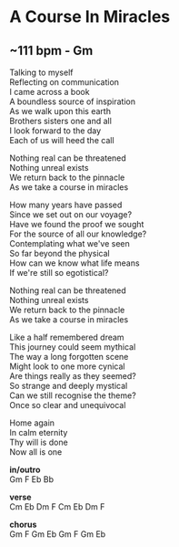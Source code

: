 # A Course In Miracles
## ~111 bpm - Gm
Talking to myself  
Reflecting on communication  
I came across a book  
A boundless source of inspiration  
As we walk upon this earth  
Brothers sisters one and all  
I look forward to the day  
Each of us will heed the call  

Nothing real can be threatened  
Nothing unreal exists  
We return back to the pinnacle  
As we take a course in miracles  

How many years have passed  
Since we set out on our voyage?  
Have we found the proof we sought  
For the source of all our knowledge?  
Contemplating what we've seen  
So far beyond the physical  
How can we know what life means  
If we're still so egotistical?  

Nothing real can be threatened  
Nothing unreal exists  
We return back to the pinnacle  
As we take a course in miracles  

Like a half remembered dream  
This journey could seem mythical  
The way a long forgotten scene  
Might look to one more cynical  
Are things really as they seemed?  
So strange and deeply mystical  
Can we still recognise the theme?  
Once so clear and unequivocal  

Home again  
In calm eternity  
Thy will is done  
Now all is one  

**in/outro**  
		Gm	F	Eb	Bb  

**verse**  
			Cm	Eb	Dm	F	Cm	Eb	Dm	F  

**chorus**  
			Gm	F	Gm	Eb	Gm	F	Gm	Eb  
